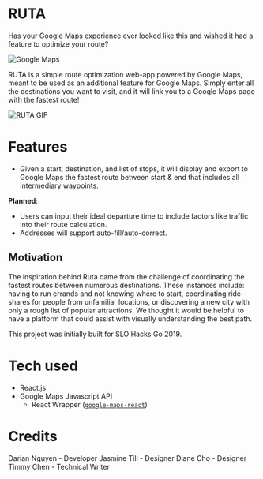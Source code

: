 # RUTA
Has your Google Maps experience ever looked like this and wished it had a feature to optimize your route?

![Google Maps](https://i.imgur.com/Yut7GEK.png)

RUTA is a simple route optimization web-app powered by Google Maps, meant to be used as an additional feature for Google Maps. Simply enter all the destinations you want to visit, and it will link you to a Google Maps page with the fastest route!

![RUTA GIF](https://user-images.githubusercontent.com/17971850/69930351-e2fb3880-1477-11ea-9413-bfc8c216af01.gif)

# Features
- Given a start, destination, and list of stops, it will display and export to Google Maps the fastest route between start & end that includes all intermediary waypoints.

__Planned__:
- Users can input their ideal departure time to include factors like traffic into their route calculation.
- Addresses will support auto-fill/auto-correct.

## Motivation
The inspiration behind Ruta came from the challenge of coordinating the fastest routes between numerous destinations. These instances include: having to run errands and not knowing where to start, coordinating ride-shares for people from unfamiliar locations, or discovering a new city with only a rough list of popular attractions. We thought it would be helpful to have a platform that could assist with visually understanding the best path.

This project was initially built for SLO Hacks Go 2019.

# Tech used
- React.js
- Google Maps Javascript API
   - React Wrapper ([`google-maps-react`](https://www.npmjs.com/package/google-maps-react))

# Credits
Darian Nguyen - Developer
Jasmine Till - Designer
Diane Cho - Designer
Timmy Chen - Technical Writer
